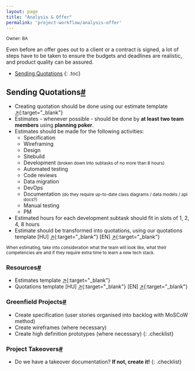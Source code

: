 ```yaml
---
layout: page
title: "Analysis & Offer"
permalink: 'project-workflow/analysis-offer'
---
```

<small class="owner">Owner: BA</small>

Even before an offer goes out to a client or a contract is signed, a lot of steps have to be taken to ensure the budgets and deadlines are realistic, and product quality can be assured.

- [Sending Quotations](#sending-quotations)
{: .toc}

## Sending Quotations[#](#sending-quotations)
- Creating quotation should be done using our estimate template [&#x2197;](http://bit.ly/2n1bRmu){:target="_blank"}
- Estimates - whenever possible -  should be done by **at least two team members** using **planning poker**.
- Estimates should be made for the following activities:
    - Specification
    - Wireframing
    - Design
    - Sitebuild    
    - Development <small>(broken down into subtasks of no more than 8 hours)</small>    
    - Automated testing    
    - Code reviews
    - Data migration
    - DevOps    
    - Documentation <small>(do they require up-to-date class diagrams / data models / api docs?)</small>
    - Manual testing
    - PM
- Estimated hours for each development subtask should fit in slots of 1, 2, 4, 8 hours
- Estimate should be transformed into quotations, using our quotations template [HU] [&#x2197;](http://bit.ly/2m6noAS){:target="_blank"} [EN] [&#x2197;](http://bit.ly/2mZakxp){:target="_blank"}

<small class="note">When estimating, take into consideration what the team will look like, what their competencies are and if they require extra time to learn a new tech stack.</small>
  
### Resources[#](#sending-quotations-resources)
- Estimates template [&#x2197;](http://bit.ly/2n1bRmu){:target="_blank"}
- Quotations template  [HU] [&#x2197;](http://bit.ly/2m6noAS){:target="_blank"} [EN] [&#x2197;](http://bit.ly/2mZakxp){:target="_blank"}

### Greenfield Projects[#](#sending-quotations-greenfield-projects)
- Create specification (user stories organised into backlog with MoSCoW method)
- Create wireframes (where necessary)
- Create high definition prototypes (where necessary)
{: .checklist}

### Project Takeovers[#](#sending-quotations-project-takeovers)
- Do we have a takeover documentation? **If not, create it!**
{: .checklist}
